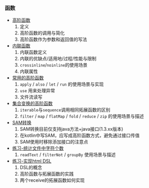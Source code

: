 ### 函数

* [高阶函数](Lambda.kt)
  1. 定义
  2. 高阶函数的调用与简化
  3. 高阶函数作为参数和返回值的写法
* [内联函数](Inline.kt)
  1. 内联函数定义
  2. 内联的优缺点/适用地/过程/性能与限制
  3. `crossinline`/`noinline`的使用场景
  4. 内联属性
* [常用的高阶函数](MyApply.kt)
  1. `apply` / `also` / `let` / `run` 的使用场景与实现
  2. `use` 用来处理异常
  3. 文件流读写
* [集合变换的高阶函数](CollectFunction.kt)
  1. `iterable`与`sequence`调用相同拓展函数的区别
  2. `filter` / `map` / `flatMap` / `fold` / `reduce` / `zip` 的使用场景与描述
* [SAM转换](SAM.kt)
  1. SAM转换目前仅支持java方法+java接口(1.3.xx版本)
  2. 在kotlin中写SAM，应写成高阶函数方式，避免通过接口传值
  3. SAM使用时移除添加接口的注意点
* [练习-统计文件中字符个数](CountCharNumber.kt)
  1. `readText` / `filterNot` / `groupBy` 使用场景与描述
* [练习-实现html DSL](HtmlDsl.kt)
  1. DSL的概念
  2. 高阶函数与拓展函数的实践
  3. 两个receive的拓展函数如何实现
